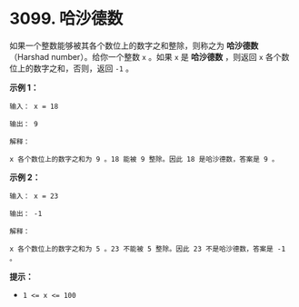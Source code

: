 # 3099. 哈沙德数

如果一个整数能够被其各个数位上的数字之和整除，则称之为 **哈沙德数**（Harshad number）。给你一个整数 `x` 。如果 `x` 是 **哈沙德数** ，则返回 `x` 各个数位上的数字之和，否则，返回 `-1` 。

**示例 1：**

```()
输入： x = 18

输出： 9

解释：

x 各个数位上的数字之和为 9 。18 能被 9 整除。因此 18 是哈沙德数，答案是 9 。
```

**示例 2：**

```()
输入： x = 23

输出： -1

解释：

x 各个数位上的数字之和为 5 。23 不能被 5 整除。因此 23 不是哈沙德数，答案是 -1 。
```

**提示：**

- `1 <= x <= 100`
